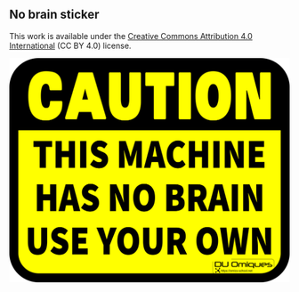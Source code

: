 ## No brain sticker

This work is available under the [Creative Commons Attribution 4.0 International](https://creativecommons.org/licenses/by/4.0/) (CC BY 4.0) license.

![](no_brain.png)

